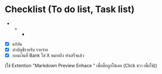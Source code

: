 # Checklist (To do list, Task list)

- * +

- [x] แก้บัค
- [x] ทำบัญชีรายรับ รายจ่าย
- [x] ถอนเงินที่ Bank
ใส่ X หมายถึง ทำเสร็จแล้ว

(ใช้ Extention "Markdown Preview Enhace " เพื่อติ๊กถูกได้เลย (Click ขวา เพื่อใช้))